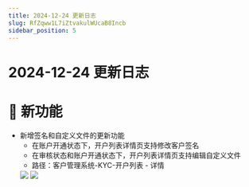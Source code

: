 ```yaml
---
title: 2024-12-24 更新日志
slug: RfZqww1L7iZtvakulWUcaB8Incb
sidebar_position: 5
---
```



# 2024-12-24 更新日志

# 🎉 新功能

- 新增签名和自定义文件的更新功能
    - 在账户开通状态下，开户列表详情页支持修改客户签名
    - 在审核状态和账户开通状态下，开户列表详情页支持编辑自定义文件
    - 路径：客户管理系统-KYC-开户列表 - 详情
    <img src="/assets/TslUbn8SZoIp9nxAAG5ciAf3nwh.png" src-width="2410" src-height="400" align="center"/>
    <img src="/assets/PPUIb0Txaod59FxpVl6caal9nQh.png" src-width="2542" src-height="532" align="center"/>
    
